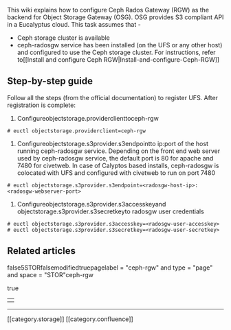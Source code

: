 This wiki explains how to configure Ceph Rados Gateway (RGW) as the backend for Object Storage Gateway (OSG). OSG provides S3 compliant API in a Eucalyptus cloud. This task assumes that -


* Ceph storage cluster is available
* ceph-radosgw service has been installed (on the UFS or any other host) and configured to use the Ceph storage cluster. For instructions, refer to[[Install and configure Ceph RGW|Install-and-configure-Ceph-RGW]]


## Step-by-step guide
Follow all the steps (from the official documentation) to register UFS. After registration is complete:


1. Configureobjectstorage.providerclienttoceph-rgw


```
# euctl objectstorage.providerclient=ceph-rgw
```

1. Configureobjectstorage.s3provider.s3endpointto ip:port of the host running ceph-radosgw service. Depending on the front end web server used by ceph-radosgw service, the default port is 80 for apache and 7480 for civetweb. In case of Calyptos based installs, ceph-radosgw is colocated with UFS and configured with civetweb to run on port 7480


```
# euctl objectstorage.s3provider.s3endpoint=<radosgw-host-ip>:<radosgw-webserver-port>
```

1. Configureobjectstorage.s3provider.s3accesskeyand objectstorage.s3provider.s3secretkeyto radosgw user credentials


```
# euctl objectstorage.s3provider.s3accesskey=<radosgw-user-accesskey>
# euctl objectstorage.s3provider.s3secretkey=<radosgw-user-secretkey>
```



## Related articles
false5STORfalsemodifiedtruepagelabel = "ceph-rgw" and type = "page" and space = "STOR"ceph-rgw

true

|  | 
|  --- | 
|  | 



*****

[[category.storage]] 
[[category.confluence]] 
